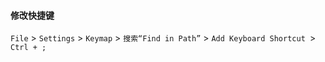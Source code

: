 #### 修改快捷键

`File` > `Settings` > `Keymap` > `搜索“Find in Path”` >  `Add Keyboard Shortcut `> `Ctrl + ; `

